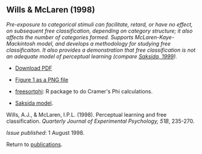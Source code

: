 ## Wills & McLaren (1998)

_Pre-exposure to categorical stimuli can facilitate, retard, or have no effect,
on subsequent free classification, depending on category structure; it also
affects the number of categories formed. Supports McLaren-Kaye-Mackintosh
model, and develops a methodology for studying free classificaiton. It also
provides a demonstration that free classification is not an adequate model of
perceptual learning (compare [Saksida, 1999](https://doi.org/10.1037/0097-7403.25.3.308))._

- [Download PDF](1998willsmclaren.pdf)

- [Figure 1 as a PNG file](wm98fig1.png)

- [freesortphi](http://freesortphi.r-forge.r-project.org/): R package to do Cramer's Phi calculations.

- [Saksida model](https://doi.org/10.1037/0097-7403.25.3.308).

Wills, A.J., & McLaren, I.P.L. (1998). Perceptual learning and free classification. _Quarterly Journal of Experimental Psychology, 51B_, 235-270. 

_Issue published_: 1 August 1998.

Return to [publications](publications.md).


